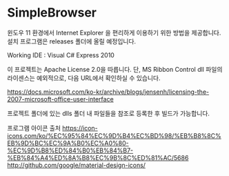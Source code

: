# SimpleBrowser
윈도우 11 환경에서 Internet Explorer 을 편리하게 이용하기 위한 방법을 제공합니다.
설치 프로그램은 releases 폴더에 올릴 예정입니다.

Working IDE : Visual C# Express 2010

이 프로젝트는 Apache License 2.0을 따릅니다.
단, MS Ribbon Control dll 파일의 라이센스는 예외적으로, 다음 URL에서 확인하실 수 있습니다.

https://docs.microsoft.com/ko-kr/archive/blogs/jensenh/licensing-the-2007-microsoft-office-user-interface

프로젝트 폴더에 있는 dlls 폴더 내 파일들을 참조로 등록한 후 빌드가 가능합니다.

프로그램 아이콘 출처
https://icon-icons.com/ko/%EC%95%84%EC%9D%B4%EC%BD%98/%EB%B8%8C%EB%9D%BC%EC%9A%B0%EC%A0%80-%EC%9D%B8%ED%84%B0%EB%84%B7-%EB%84%A4%ED%8A%B8%EC%9B%8C%ED%81%AC/5686
http://github.com/google/material-design-icons/
